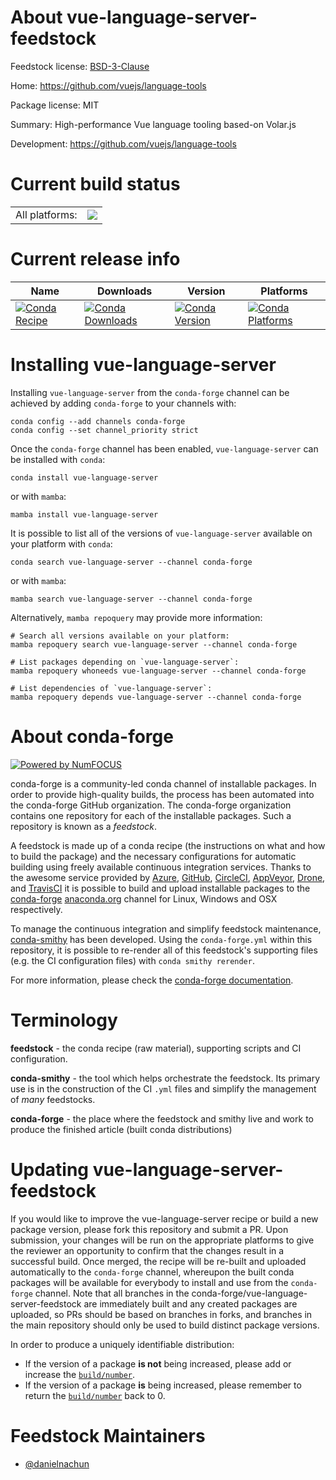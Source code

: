 About vue-language-server-feedstock
===================================

Feedstock license: [BSD-3-Clause](https://github.com/conda-forge/vue-language-server-feedstock/blob/main/LICENSE.txt)

Home: https://github.com/vuejs/language-tools

Package license: MIT

Summary: High-performance Vue language tooling based-on Volar.js

Development: https://github.com/vuejs/language-tools

Current build status
====================


<table><tr><td>All platforms:</td>
    <td>
      <a href="https://dev.azure.com/conda-forge/feedstock-builds/_build/latest?definitionId=24400&branchName=main">
        <img src="https://dev.azure.com/conda-forge/feedstock-builds/_apis/build/status/vue-language-server-feedstock?branchName=main">
      </a>
    </td>
  </tr>
</table>

Current release info
====================

| Name | Downloads | Version | Platforms |
| --- | --- | --- | --- |
| [![Conda Recipe](https://img.shields.io/badge/recipe-vue--language--server-green.svg)](https://anaconda.org/conda-forge/vue-language-server) | [![Conda Downloads](https://img.shields.io/conda/dn/conda-forge/vue-language-server.svg)](https://anaconda.org/conda-forge/vue-language-server) | [![Conda Version](https://img.shields.io/conda/vn/conda-forge/vue-language-server.svg)](https://anaconda.org/conda-forge/vue-language-server) | [![Conda Platforms](https://img.shields.io/conda/pn/conda-forge/vue-language-server.svg)](https://anaconda.org/conda-forge/vue-language-server) |

Installing vue-language-server
==============================

Installing `vue-language-server` from the `conda-forge` channel can be achieved by adding `conda-forge` to your channels with:

```
conda config --add channels conda-forge
conda config --set channel_priority strict
```

Once the `conda-forge` channel has been enabled, `vue-language-server` can be installed with `conda`:

```
conda install vue-language-server
```

or with `mamba`:

```
mamba install vue-language-server
```

It is possible to list all of the versions of `vue-language-server` available on your platform with `conda`:

```
conda search vue-language-server --channel conda-forge
```

or with `mamba`:

```
mamba search vue-language-server --channel conda-forge
```

Alternatively, `mamba repoquery` may provide more information:

```
# Search all versions available on your platform:
mamba repoquery search vue-language-server --channel conda-forge

# List packages depending on `vue-language-server`:
mamba repoquery whoneeds vue-language-server --channel conda-forge

# List dependencies of `vue-language-server`:
mamba repoquery depends vue-language-server --channel conda-forge
```


About conda-forge
=================

[![Powered by
NumFOCUS](https://img.shields.io/badge/powered%20by-NumFOCUS-orange.svg?style=flat&colorA=E1523D&colorB=007D8A)](https://numfocus.org)

conda-forge is a community-led conda channel of installable packages.
In order to provide high-quality builds, the process has been automated into the
conda-forge GitHub organization. The conda-forge organization contains one repository
for each of the installable packages. Such a repository is known as a *feedstock*.

A feedstock is made up of a conda recipe (the instructions on what and how to build
the package) and the necessary configurations for automatic building using freely
available continuous integration services. Thanks to the awesome service provided by
[Azure](https://azure.microsoft.com/en-us/services/devops/), [GitHub](https://github.com/),
[CircleCI](https://circleci.com/), [AppVeyor](https://www.appveyor.com/),
[Drone](https://cloud.drone.io/welcome), and [TravisCI](https://travis-ci.com/)
it is possible to build and upload installable packages to the
[conda-forge](https://anaconda.org/conda-forge) [anaconda.org](https://anaconda.org/)
channel for Linux, Windows and OSX respectively.

To manage the continuous integration and simplify feedstock maintenance,
[conda-smithy](https://github.com/conda-forge/conda-smithy) has been developed.
Using the ``conda-forge.yml`` within this repository, it is possible to re-render all of
this feedstock's supporting files (e.g. the CI configuration files) with ``conda smithy rerender``.

For more information, please check the [conda-forge documentation](https://conda-forge.org/docs/).

Terminology
===========

**feedstock** - the conda recipe (raw material), supporting scripts and CI configuration.

**conda-smithy** - the tool which helps orchestrate the feedstock.
                   Its primary use is in the construction of the CI ``.yml`` files
                   and simplify the management of *many* feedstocks.

**conda-forge** - the place where the feedstock and smithy live and work to
                  produce the finished article (built conda distributions)


Updating vue-language-server-feedstock
======================================

If you would like to improve the vue-language-server recipe or build a new
package version, please fork this repository and submit a PR. Upon submission,
your changes will be run on the appropriate platforms to give the reviewer an
opportunity to confirm that the changes result in a successful build. Once
merged, the recipe will be re-built and uploaded automatically to the
`conda-forge` channel, whereupon the built conda packages will be available for
everybody to install and use from the `conda-forge` channel.
Note that all branches in the conda-forge/vue-language-server-feedstock are
immediately built and any created packages are uploaded, so PRs should be based
on branches in forks, and branches in the main repository should only be used to
build distinct package versions.

In order to produce a uniquely identifiable distribution:
 * If the version of a package **is not** being increased, please add or increase
   the [``build/number``](https://docs.conda.io/projects/conda-build/en/latest/resources/define-metadata.html#build-number-and-string).
 * If the version of a package **is** being increased, please remember to return
   the [``build/number``](https://docs.conda.io/projects/conda-build/en/latest/resources/define-metadata.html#build-number-and-string)
   back to 0.

Feedstock Maintainers
=====================

* [@danielnachun](https://github.com/danielnachun/)

